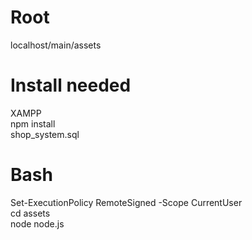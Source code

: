 # Root
localhost/main/assets 

# Install needed
XAMPP <br>
npm install <br> 
shop_system.sql <br>

# Bash
Set-ExecutionPolicy RemoteSigned -Scope CurrentUser <br>
cd assets <br>
node node.js <br>

